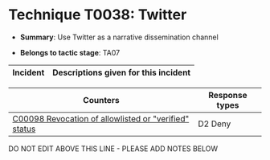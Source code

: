 # Technique T0038: Twitter

* **Summary**: Use Twitter as a narrative dissemination channel

* **Belongs to tactic stage**: TA07


| Incident | Descriptions given for this incident |
| -------- | -------------------- |



| Counters | Response types |
| -------- | -------------- |
| [C00098 Revocation of allowlisted or "verified" status](../counters/C00098.md) | D2 Deny |


DO NOT EDIT ABOVE THIS LINE - PLEASE ADD NOTES BELOW